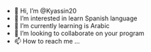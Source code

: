 - 👋 Hi, I’m @Kyassin20
- 👀 I’m interested in learn Spanish language 
- 🌱 I’m currently learning is Arabic 
- 💞️ I’m looking to collaborate on your program 
- 📫 How to reach me ...

<!---
Kyassin20/Kyassin20 is a ✨ special ✨ repository because its `README.md` (this file) appears on your GitHub profile.
You can click the Preview link to take a look at your changes.
--->

